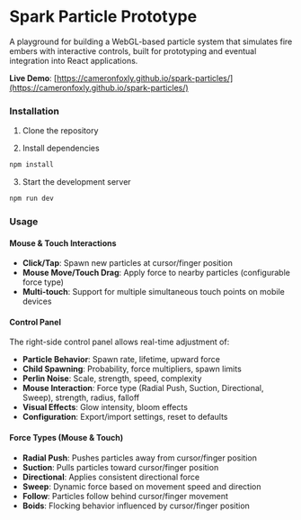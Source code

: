 # Spark Particle Prototype

A playground for building a WebGL-based particle system that simulates fire embers with interactive controls, built for prototyping and eventual integration into React applications.

**Live Demo**: [https://cameronfoxly.github.io/spark-particles/](https://cameronfoxly.github.io/spark-particles/)

### Installation

1. Clone the repository

2. Install dependencies
```bash
npm install
```

3. Start the development server
```bash
npm run dev
```

### Usage

#### Mouse & Touch Interactions
- **Click/Tap**: Spawn new particles at cursor/finger position
- **Mouse Move/Touch Drag**: Apply force to nearby particles (configurable force type)
- **Multi-touch**: Support for multiple simultaneous touch points on mobile devices

#### Control Panel
The right-side control panel allows real-time adjustment of:

- **Particle Behavior**: Spawn rate, lifetime, upward force
- **Child Spawning**: Probability, force multipliers, spawn limits
- **Perlin Noise**: Scale, strength, speed, complexity
- **Mouse Interaction**: Force type (Radial Push, Suction, Directional, Sweep), strength, radius, falloff
- **Visual Effects**: Glow intensity, bloom effects
- **Configuration**: Export/import settings, reset to defaults

#### Force Types (Mouse & Touch)
- **Radial Push**: Pushes particles away from cursor/finger position
- **Suction**: Pulls particles toward cursor/finger position  
- **Directional**: Applies consistent directional force
- **Sweep**: Dynamic force based on movement speed and direction
- **Follow**: Particles follow behind cursor/finger movement
- **Boids**: Flocking behavior influenced by cursor/finger position

